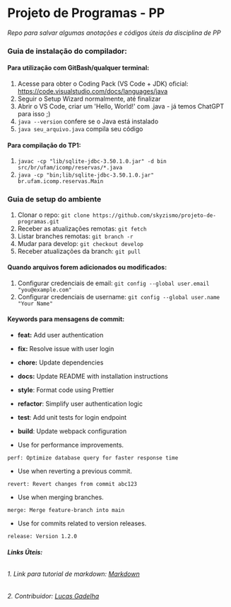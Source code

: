 # Projeto de Programas - PP

*Repo para salvar algumas anotações e códigos úteis da disciplina de PP*

### Guia de instalação do compilador:

#### Para utilização com GitBash/qualquer terminal:

1. Acesse para obter o Coding Pack (VS Code + JDK) oficial: https://code.visualstudio.com/docs/languages/java
2. Seguir o Setup Wizard normalmente, até finalizar
3. Abrir o VS Code, criar um 'Hello, World!' com .java - já temos ChatGPT para isso ;)
4. `java --version` confere se o Java está instalado
5. `java seu_arquivo.java` compila seu código

#### Para compilação do TP1:

1. `javac -cp "lib/sqlite-jdbc-3.50.1.0.jar" -d bin src/br/ufam/icomp/reservas/*.java`
2. `java -cp "bin;lib/sqlite-jdbc-3.50.1.0.jar" br.ufam.icomp.reservas.Main`

### Guia de setup do ambiente

1. Clonar o repo: `git clone https://github.com/skyzismo/projeto-de-programas.git`
2. Receber as atualizações remotas: `git fetch`
3. Listar branches remotas: `git branch -r`
4. Mudar para develop: `git checkout develop`
5. Receber atualizações da branch: `git pull`

#### Quando arquivos forem adicionados ou modificados:

1. Configurar credenciais de email: `git config --global user.email "you@example.com"`
2. Configurar credenciais de username: `git config --global user.name "Your Name"`

#### Keywords para mensagens de commit:

- **feat:** Add user authentication

- **fix:** Resolve issue with user login

- **chore:** Update dependencies

- **docs:** Update README with installation instructions

- **style**: Format code using Prettier

- **refactor**: Simplify user authentication logic

- **test**: Add unit tests for login endpoint

- **build**: Update webpack configuration

- Use for performance improvements.

```plaintext
perf: Optimize database query for faster response time
```

- Use when reverting a previous commit.

```plaintext
revert: Revert changes from commit abc123
```

- Use when merging branches.

```plaintext
merge: Merge feature-branch into main
```

- Use for commits related to version releases.

```plaintext
release: Version 1.2.0
```
###### **Links Úteis:**
###### 1. Link para tutorial de markdown: [Markdown](https://commonmark.org/help/tutorial/)

###### 2. Contribuidor: [Lucas Gadelha](https://www.linkedin.com/in/lucas-gadelha-me/)
